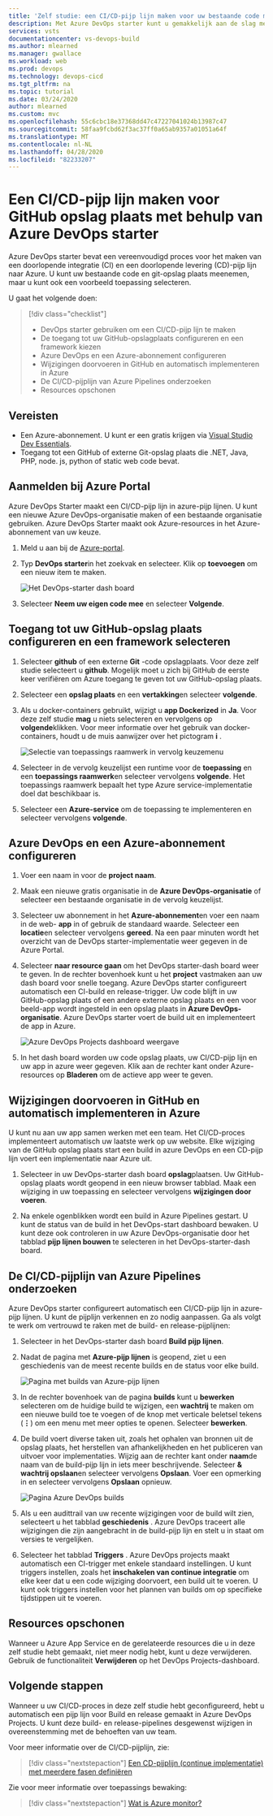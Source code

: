 ```yaml
---
title: 'Zelf studie: een CI/CD-pijp lijn maken voor uw bestaande code met behulp van Azure DevOps starter'
description: Met Azure DevOps starter kunt u gemakkelijk aan de slag met Azure. DevOps Projects kunt u in een paar snelle stappen uw eigen code en GitHub opslag plaats gebruiken om een app te starten op een Azure-service.
services: vsts
documentationcenter: vs-devops-build
ms.author: mlearned
ms.manager: gwallace
ms.workload: web
ms.prod: devops
ms.technology: devops-cicd
ms.tgt_pltfrm: na
ms.topic: tutorial
ms.date: 03/24/2020
author: mlearned
ms.custom: mvc
ms.openlocfilehash: 55c6cbc18e37368dd47c47227041024b13987c47
ms.sourcegitcommit: 58faa9fcbd62f3ac37ff0a65ab9357a01051a64f
ms.translationtype: MT
ms.contentlocale: nl-NL
ms.lasthandoff: 04/28/2020
ms.locfileid: "82233207"
---
```

# <a name="create-a-cicd-pipeline-for-github-repo-using-azure-devops-starter"></a>Een CI/CD-pijp lijn maken voor GitHub opslag plaats met behulp van Azure DevOps starter

Azure DevOps starter bevat een vereenvoudigd proces voor het maken van een doorlopende integratie (CI) en een doorlopende levering (CD)-pijp lijn naar Azure. U kunt uw bestaande code en git-opslag plaats meenemen, maar u kunt ook een voorbeeld toepassing selecteren.

U gaat het volgende doen:

> [!div class="checklist"]
> * DevOps starter gebruiken om een CI/CD-pijp lijn te maken
> * De toegang tot uw GitHub-opslagplaats configureren en een framework kiezen
> * Azure DevOps en een Azure-abonnement configureren 
> * Wijzigingen doorvoeren in GitHub en automatisch implementeren in Azure
> * De CI/CD-pijplijn van Azure Pipelines onderzoeken
> * Resources opschonen

## <a name="prerequisites"></a>Vereisten

* Een Azure-abonnement. U kunt er een gratis krijgen via [Visual Studio Dev Essentials](https://visualstudio.microsoft.com/dev-essentials/).
* Toegang tot een GitHub of externe Git-opslag plaats die .NET, Java, PHP, node. js, python of static web code bevat.

## <a name="sign-in-to-the-azure-portal"></a>Aanmelden bij Azure Portal

Azure DevOps Starter maakt een CI/CD-pijp lijn in azure-pijp lijnen. U kunt een nieuwe Azure DevOps-organisatie maken of een bestaande organisatie gebruiken. Azure DevOps Starter maakt ook Azure-resources in het Azure-abonnement van uw keuze.

1. Meld u aan bij de [Azure-portal](https://portal.azure.com).

1. Typ **DevOps starter**in het zoekvak en selecteer. Klik op **toevoegen** om een nieuw item te maken.

    ![Het DevOps-starter dash board](_img/azure-devops-starter-aks/search-devops-starter.png)
    
1. Selecteer **Neem uw eigen code mee** en selecteer **Volgende**.

## <a name="configure-access-to-your-github-repo-and-select-a-framework"></a>Toegang tot uw GitHub-opslag plaats configureren en een framework selecteren

1. Selecteer **github** of een externe **Git** -code opslagplaats. Voor deze zelf studie selecteert u **github**. Mogelijk moet u zich bij GitHub de eerste keer verifiëren om Azure toegang te geven tot uw GitHub-opslag plaats.

1. Selecteer een **opslag plaats** en een **vertakking**en selecteer **volgende**.

1. Als u docker-containers gebruikt, wijzigt u **app Dockerized** in **Ja**. Voor deze zelf studie **mag** u niets selecteren en vervolgens op **volgende**klikken. Voor meer informatie over het gebruik van docker-containers, houdt u de muis aanwijzer over het pictogram **i** .

   ![Selectie van toepassings raamwerk in vervolg keuzemenu](_img/azure-devops-project-github/appframework.png)

1. Selecteer in de vervolg keuzelijst een runtime voor de **toepassing** en een **toepassings raamwerk**en selecteer vervolgens **volgende**. Het toepassings raamwerk bepaalt het type Azure service-implementatie doel dat beschikbaar is.

1. Selecteer een **Azure-service** om de toepassing te implementeren en selecteer vervolgens **volgende**.

## <a name="configure-azure-devops-and-an-azure-subscription"></a>Azure DevOps en een Azure-abonnement configureren

1. Voer een naam in voor de **project naam**.

1. Maak een nieuwe gratis organisatie in de **Azure DevOps-organisatie** of selecteer een bestaande organisatie in de vervolg keuzelijst.

1. Selecteer uw abonnement in het **Azure-abonnement**en voer een naam in de web- **app** in of gebruik de standaard waarde. Selecteer een **locatie**en selecteer vervolgens **gereed**. Na een paar minuten wordt het overzicht van de DevOps starter-implementatie weer gegeven in de Azure Portal.

1. Selecteer **naar resource gaan** om het DevOps starter-dash board weer te geven. In de rechter bovenhoek kunt u het **project** vastmaken aan uw dash board voor snelle toegang. Azure DevOps starter configureert automatisch een CI-build en release-trigger. Uw code blijft in uw GitHub-opslag plaats of een andere externe opslag plaats en een voor beeld-app wordt ingesteld in een opslag plaats in **Azure DevOps-organisatie**. Azure DevOps starter voert de build uit en implementeert de app in Azure.

   ![Azure DevOps Projects dashboard weergave](_img/azure-devops-project-github/projectsdashboard.png)

1. In het dash board worden uw code opslag plaats, uw CI/CD-pijp lijn en uw app in azure weer gegeven. Klik aan de rechter kant onder Azure-resources op **Bladeren** om de actieve app weer te geven.

## <a name="commit-changes-to-github-and-automatically-deploy-them-to-azure"></a>Wijzigingen doorvoeren in GitHub en automatisch implementeren in Azure

U kunt nu aan uw app samen werken met een team. Het CI/CD-proces implementeert automatisch uw laatste werk op uw website. Elke wijziging van de GitHub opslag plaats start een build in azure DevOps en een CD-pijp lijn voert een implementatie naar Azure uit.

1. Selecteer in uw DevOps-starter dash board **opslag**plaatsen. Uw GitHub-opslag plaats wordt geopend in een nieuw browser tabblad. Maak een wijziging in uw toepassing en selecteer vervolgens **wijzigingen door voeren**.

1. Na enkele ogenblikken wordt een build in Azure Pipelines gestart. U kunt de status van de build in het DevOps-start dashboard bewaken. U kunt deze ook controleren in uw Azure DevOps-organisatie door het tabblad **pijp lijnen bouwen** te selecteren in het DevOps-starter-dash board.

## <a name="examine-the-azure-pipelines-cicd-pipeline"></a>De CI/CD-pijplijn van Azure Pipelines onderzoeken

Azure DevOps starter configureert automatisch een CI/CD-pijp lijn in azure-pijp lijnen. U kunt de pijplijn verkennen en zo nodig aanpassen. Ga als volgt te werk om vertrouwd te raken met de build- en release-pijplijnen:

1. Selecteer in het DevOps-starter dash board **Build pijp lijnen**.

1. Nadat de pagina met **Azure-pijp lijnen** is geopend, ziet u een geschiedenis van de meest recente builds en de status voor elke build.

   ![Pagina met builds van Azure-pijp lijnen](_img/azure-devops-project-github/pipelinesbuildpage.png)

1. In de rechter bovenhoek van de pagina **builds** kunt u **bewerken** selecteren om de huidige build te wijzigen, een **wachtrij** te maken om een nieuwe build toe te voegen of de knop met verticale beletsel tekens (**&#8942;**) om een menu met meer opties te openen. Selecteer **bewerken**.

1. De build voert diverse taken uit, zoals het ophalen van bronnen uit de opslag plaats, het herstellen van afhankelijkheden en het publiceren van uitvoer voor implementaties. Wijzig aan de rechter kant onder **naam**de naam van de build-pijp lijn in iets meer beschrijvende. Selecteer **& wachtrij opslaan**en selecteer vervolgens **Opslaan**. Voer een opmerking in en selecteer vervolgens **Opslaan** opnieuw.

   ![Pagina Azure DevOps builds](_img/azure-devops-project-github/buildpage.png)

1. Als u een audittrail van uw recente wijzigingen voor de build wilt zien, selecteert u het tabblad **geschiedenis** .  Azure DevOps traceert alle wijzigingen die zijn aangebracht in de build-pijp lijn en stelt u in staat om versies te vergelijken.

1. Selecteer het tabblad **Triggers** . Azure DevOps projects maakt automatisch een CI-trigger met enkele standaard instellingen. U kunt triggers instellen, zoals het **inschakelen van continue integratie** om elke keer dat u een code wijziging doorvoert, een build uit te voeren. U kunt ook triggers instellen voor het plannen van builds om op specifieke tijdstippen uit te voeren.

## <a name="clean-up-resources"></a>Resources opschonen

Wanneer u Azure App Service en de gerelateerde resources die u in deze zelf studie hebt gemaakt, niet meer nodig hebt, kunt u deze verwijderen. Gebruik de functionaliteit **Verwijderen** op het DevOps Projects-dashboard.

## <a name="next-steps"></a>Volgende stappen

Wanneer u uw CI/CD-proces in deze zelf studie hebt geconfigureerd, hebt u automatisch een pijp lijn voor Build en release gemaakt in Azure DevOps Projects. U kunt deze build- en release-pipelines desgewenst wijzigen in overeenstemming met de behoeften van uw team.

Voor meer informatie over de CI/CD-pijplijn, zie:

> [!div class="nextstepaction"]
> [Een CD-pijplijn (continue implementatie) met meerdere fasen definiëren](https://docs.microsoft.com/azure/devops/pipelines/release/define-multistage-release-process?view=vsts)

Zie voor meer informatie over toepassings bewaking:
  
 > [!div class="nextstepaction"]
 > [Wat is Azure monitor?](https://docs.microsoft.com/azure/azure-monitor/overview)
